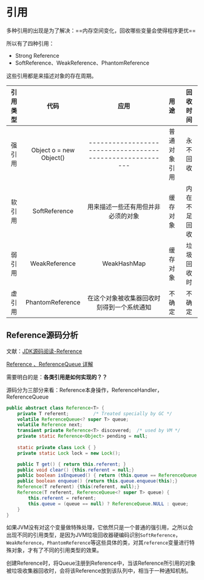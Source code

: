 引用
====

多种引用的出现是为了解决：==内存空间变化，回收哪些变量会使得程序更优== 

所以有了四种引用：

- Strong Reference
- SoftReference、WeakReference、PhantomReference

这些引用都是来描述对象的存在周期。

| 引用类型 |          代码           |                           应用                            |     用途     |   回收时间   |
| :------: | :---------------------: | :-------------------------------------------------------: | :----------: | :----------: |
|  强引用  | Object o = new Object() | --------------------------------------------------------- | 普通对象引用 |   永不回收   |
|  软引用  |      SoftReference      |            用来描述一些还有用但并非必须的对象             |   缓存对象   | 内在不足回收 |
|  弱引用  |      WeakReference      |                        WeakHashMap                        |   缓存对象   |  垃圾回收时  |
|  虚引用  |    PhantomReference     |        在这个对象被收集器回收时刻得到一个系统通知         |    不确定    |    不确定    |



Reference源码分析
-----------------

文献：[JDK源码阅读-Reference](http://imushan.com/2018/08/19/java/language/JDK源码阅读-Reference/) 

[Reference 、ReferenceQueue 详解](https://cloud.tencent.com/developer/article/1152608) 

需要明白的是：**各类引用是如何实现的？？**

源码分为三部分来看：Reference本身操作，ReferenceHandler，ReferenceQueue

```java
public abstract class Reference<T> {
    private T referent;         /* Treated specially by GC */
    volatile ReferenceQueue<? super T> queue;
    volatile Reference next;
    transient private Reference<T> discovered;  /* used by VM */
    private static Reference<Object> pending = null;
    
    static private class Lock { }
    private static Lock lock = new Lock();

    public T get() { return this.referent; }
    public void clear() {this.referent = null;}
    public boolean isEnqueued() { return (this.queue == ReferenceQueue.ENQUEUED);}
    public boolean enqueue() {return this.queue.enqueue(this);}
    Reference(T referent) {this(referent, null);}
    Reference(T referent, ReferenceQueue<? super T> queue) {
        this.referent = referent;
        this.queue = (queue == null) ? ReferenceQueue.NULL : queue;
    }
}
```

如果JVM没有对这个变量做特殊处理，它依然只是一个普通的强引用，之所以会出现不同的引用类型，是因为JVM垃圾回收器硬编码识别`SoftReference`，`WeakReference`，`PhantomReference`等这些具体的类，对其`reference`变量进行特殊对象，才有了不同的引用类型的效果。



创建Reference时，将Queue注册到Reference中，当该Reference所引用的对象被垃圾收集器回收时，会将该Reference放到该队列中，相当于一种通知机制。





